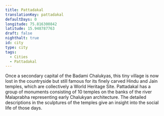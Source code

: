 ```yaml
---
title: Pattadakal
translationKey: pattadakal
defaultDays: 0
longitude: 75.816300842
latitude: 15.948787763
draft: false
nighthalt: true
id: city
type: city
tags:
  - Cities
  - Pattadakal
---
```

Once a secondary capital of the Badami Chalukyas, this tiny village is now lost in the countryside but still famous for its finely carved Hindu and Jain temples, which are collectively a World Heritage Site. Pattadakal has a group of monuments consisting of 10 temples on the banks of the river Malaprabha representing early Chalukyan architecture. The detailed descriptions in the sculptures of the temples give an insight into the social life of those days.